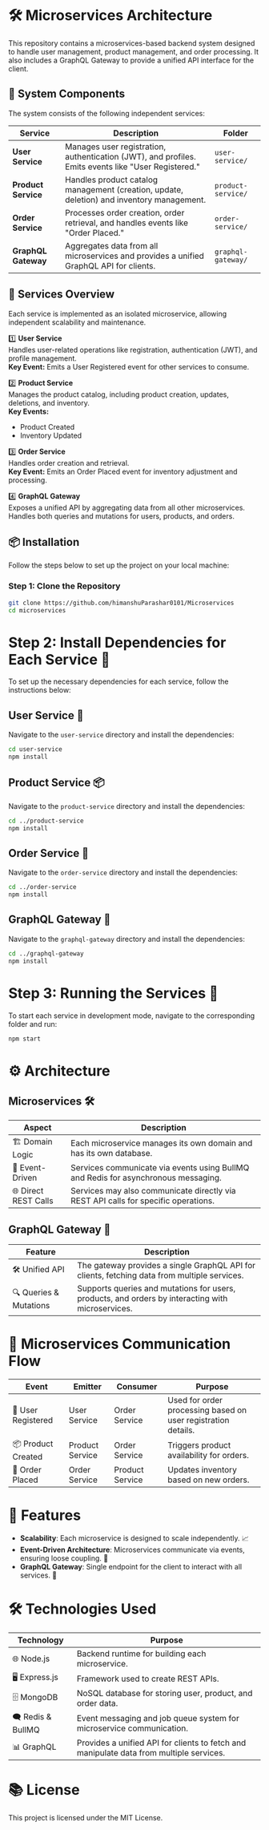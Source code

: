 # 🛠️ Microservices Architecture

This repository contains a microservices-based backend system designed to handle user management, product management, and order processing. It also includes a GraphQL Gateway to provide a unified API interface for the client.

## 🔗 System Components

The system consists of the following independent services:

| Service          | Description                                                                                     | Folder              |
|------------------|-------------------------------------------------------------------------------------------------|---------------------|
| **User Service**  | Manages user registration, authentication (JWT), and profiles. Emits events like "User Registered." | `user-service/`     |
| **Product Service** | Handles product catalog management (creation, update, deletion) and inventory management.       | `product-service/`  |
| **Order Service** | Processes order creation, order retrieval, and handles events like "Order Placed."              | `order-service/`    |
| **GraphQL Gateway** | Aggregates data from all microservices and provides a unified GraphQL API for clients.        | `graphql-gateway/`  |

## 📂 Services Overview

Each service is implemented as an isolated microservice, allowing independent scalability and maintenance.

1️⃣ **User Service**  
   Handles user-related operations like registration, authentication (JWT), and profile management.  
   **Key Event:** Emits a User Registered event for other services to consume.

2️⃣ **Product Service**  
   Manages the product catalog, including product creation, updates, deletions, and inventory.  
   **Key Events:**  
   - Product Created  
   - Inventory Updated  

3️⃣ **Order Service**  
   Handles order creation and retrieval.  
   **Key Event:** Emits an Order Placed event for inventory adjustment and processing.

4️⃣ **GraphQL Gateway**  
   Exposes a unified API by aggregating data from all other microservices.  
   Handles both queries and mutations for users, products, and orders.

## 📦 Installation

Follow the steps below to set up the project on your local machine:

### Step 1: Clone the Repository
```bash
git clone https://github.com/himanshuParashar0101/Microservices
cd microservices
```
# Step 2: Install Dependencies for Each Service 🚀

To set up the necessary dependencies for each service, follow the instructions below:

## User Service 👤

Navigate to the `user-service` directory and install the dependencies:

```bash
cd user-service
npm install
```

## Product Service 📦

Navigate to the `product-service` directory and install the dependencies:

```bash
cd ../product-service
npm install
```
## Order Service 🛒

Navigate to the `order-service` directory and install the dependencies:

```bash
cd ../order-service
npm install
```

## GraphQL Gateway 🌉

Navigate to the `graphql-gateway` directory and install the dependencies:

```bash
cd ../graphql-gateway
npm install
```

# Step 3: Running the Services 🚀

To start each service in development mode, navigate to the corresponding folder and run:

```bash
npm start
```

# ⚙️ Architecture

## Microservices 🛠️

| Aspect           | Description                                                                 |
|------------------|-----------------------------------------------------------------------------|
| 🏗️ Domain Logic     | Each microservice manages its own domain and has its own database.         |
| 🔄 Event-Driven     | Services communicate via events using BullMQ and Redis for asynchronous messaging. |
| 🌐 Direct REST Calls | Services may also communicate directly via REST API calls for specific operations. |

## GraphQL Gateway 🌉

| Feature          | Description                                                                 |
|------------------|-----------------------------------------------------------------------------|
| 🛠️ Unified API      | The gateway provides a single GraphQL API for clients, fetching data from multiple services. |
| 🔍 Queries & Mutations | Supports queries and mutations for users, products, and orders by interacting with microservices. |


# 🔄 Microservices Communication Flow

| Event               | Emitter         | Consumer        | Purpose                                                   |
|---------------------|------------------|------------------|-----------------------------------------------------------|
| 👤 User Registered   | User Service     | Order Service     | Used for order processing based on user registration details. |
| 📦 Product Created   | Product Service  | Order Service     | Triggers product availability for orders.                  |
| 🛒 Order Placed      | Order Service    | Product Service   | Updates inventory based on new orders.                    |


# 🚀 Features

- **Scalability**: Each microservice is designed to scale independently. 📈
- **Event-Driven Architecture**: Microservices communicate via events, ensuring loose coupling. 🔄
- **GraphQL Gateway**: Single endpoint for the client to interact with all services. 🌉


# 🛠️ Technologies Used

| Technology           | Purpose                                                              |
|----------------------|----------------------------------------------------------------------|
| 🌐 Node.js           | Backend runtime for building each microservice.                     |
| 🖥️ Express.js        | Framework used to create REST APIs.                                 |
| 🗄️ MongoDB           | NoSQL database for storing user, product, and order data.           |
| 🗨️ Redis & BullMQ    | Event messaging and job queue system for microservice communication. |
| 📊 GraphQL           | Provides a unified API for clients to fetch and manipulate data from multiple services. |


# 📚 License

This project is licensed under the MIT License.